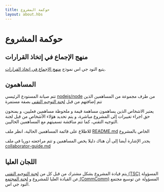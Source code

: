 ```yaml
---
title: حوكمة المشروع
layout: about.hbs
---
```


# حوكمة المشروع

## منهج الإجماع في إتخاذ القرارات

يتبع النود جي اس نموذج [منهج الإجماع في إتخاذ القرارات][].

## المساهمون

تتم صيانة المستودع الرئيسي [nodejs/node][] من طرف مجموعة من المساهمين الذين تتم إضافتهم من قبل [لجنة التوجيه التقني][] بصفة مستمرة

يعتبر الاشخاص الذين يساهمون مساهمة قيمة و ملحوظة مساهمين فعليين، و يمنحون حق اجراء تغييرات إلى المشروع مباشرة، و يتم تحديد هؤلاء الأشخاص من قبل لجنة التوجيه التقني، كما تتم مناقشة تسميتهم مع المساهمين الحاليين.

للاطلاع على قائمة المساهمين الحالية، انظر ملف [README.md][] الخاص بالمشروع

يجدر الإشارة أيضا إلى أن هناك دليلا يخص المساهمين و تتم مراجعته دوريا في ملف [collaborator-guide.md][]

## اللجان العليا

يتم قيادة المشروع بشكل مشترك من قبل كل من [لجنة التوجيه التقني (TSC)][] المسؤولة عن القيادة العليا للمشروع و [لجنة المجتمع (CommComm)][] المسؤولة عن توسيع مجتمع النود جي اس.

[collaborator-guide.md]: https://github.com/nodejs/node/blob/main/doc/contributing/collaborator-guide.md
[لجنة المجتمع (CommComm)]: https://github.com/nodejs/community-committee/blob/master/Community-Committee-Charter.md
[منهج الإجماع في إتخاذ القرارات]: https://en.wikipedia.org/wiki/Consensus-seeking_decision-making
[README.md]: https://github.com/nodejs/node/blob/main/README.md#current-project-team-members
[لجنة التوجيه التقني (TSC)]: https://github.com/nodejs/TSC/blob/master/TSC-Charter.md
[لجنة التوجيه التقني]: https://github.com/nodejs/TSC
[nodejs/node]: https://github.com/nodejs/node
